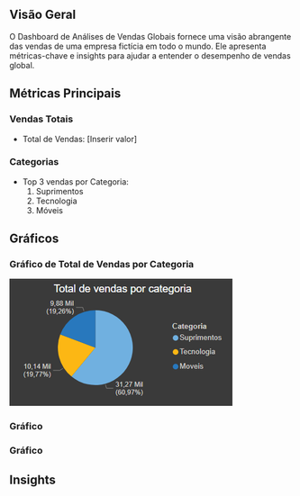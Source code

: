 ## Visão Geral

O Dashboard de Análises de Vendas Globais fornece uma visão abrangente das vendas de uma empresa fictícia em todo o mundo. Ele apresenta métricas-chave e insights para ajudar a entender o desempenho de vendas global.

## Métricas Principais

### Vendas Totais

- Total de Vendas: [Inserir valor]


### Categorias

- Top 3 vendas por Categoria:
  1. Suprimentos
  2. Tecnologia
  3. Móveis

## Gráficos

### Gráfico de Total de Vendas por Categoria

![Gráfico de Pizza](https://github.com/FVSSANTOS/imagens/blob/main/image.png)

### Gráfico 

### Gráfico 

## Insights



